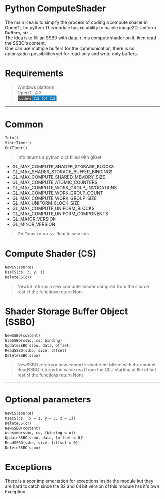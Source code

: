 # Python ComputeShader

The main idea is to simpify the process of coding a compute shader in OpenGL for python This module has no ability to handle image2D, Uniform Buffers, etc...<br>
The idea is to fill an SSBO with data, run a compute shader on it, then read the SSBO's content.<br>
One can use multiple buffers for the communication, there is no optimization possibilities yet for read-only and write-only buffers.<br>

# Requirements

> Windows platform<br>
> OpenGL 4.3<br>
> ![Python 3.3 or Python 3.4 or Python 3.5](https://raw.githubusercontent.com/cprogrammer1994/Python-ComputeShader/master/Docs/Py3x.png)<br>

-----------------------------------

# Common

```
Info()
StartTimer()
GetTimer()
```

> Info returns a python dict filled with glGet<br>
 - GL_MAX_COMPUTE_SHADER_STORAGE_BLOCKS<br>
 - GL_MAX_SHADER_STORAGE_BUFFER_BINDINGS<br>
 - GL_MAX_COMPUTE_SHARED_MEMORY_SIZE<br>
 - GL_MAX_COMPUTE_ATOMIC_COUNTERS<br>
 - GL_MAX_COMPUTE_WORK_GROUP_INVOCATIONS<br>
 - GL_MAX_COMPUTE_WORK_GROUP_COUNT<br>
 - GL_MAX_COMPUTE_WORK_GROUP_SIZE<br>
 - GL_MAX_UNIFORM_BLOCK_SIZE<br>
 - GL_MAX_COMPUTE_UNIFORM_BLOCKS<br>
 - GL_MAX_COMPUTE_UNIFORM_COMPONENTS<br>
 - GL_MAJOR_VERSION<br>
 - GL_MINOR_VERSION<br>
 
> GetTimer returns a float in seconds<br>

# Compute Shader (CS)

```
NewCS(source)
UseCS(cs, x, y, z)
DeleteCS(cs)
```

> NewCS returns a new compute shader compiled from the source<br>
> rest of the functions return None<br>

# Shader Storage Buffer Object (SSBO)

```
NewSSBO(content)
UseSSBO(ssbo, cs, binding)
UpdateSSBO(ssbo, data, offset)
ReadSSBO(ssbo, size, offset)
DeleteSSBO(ssbo)
```

> NewSSBO returns a new compute shader initialized with the content<br>
> ReadSSBO returns the value read from the GPU starting at the offset<br>
> rest of the functions return None<br>

-----------------------------------

# Optional parameters

```
NewCS(source)
UseCS(cs, [x = 1, y = 1, z = 1])
DeleteCS(cs)
NewSSBO(content)
UseSSBO(ssbo, cs, [binding = 0])
UpdateSSBO(ssbo, data, [offset = 0])
ReadSSBO(ssbo, size, [offset = 0])
DeleteSSBO(ssbo)
```

# Exceptions

There is a poor implementation for exceptions inside the module but they are hard to catch since the 32 and 64 bit version of this module has it's own Exception

